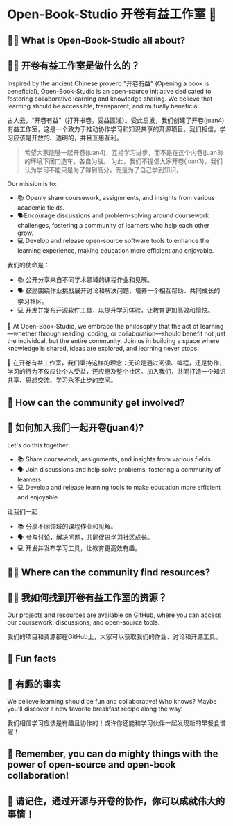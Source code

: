 
<!--

**Here are some ideas to get you started:**

🙋‍♀️ A short introduction - what is your organization all about?
🌈 Contribution guidelines - how can the community get involved?
👩‍💻 Useful resources - where can the community find your docs? Is there anything else the community should know?
🍿 Fun facts - what does your team eat for breakfast?
🧙 Remember, you can do mighty things with the power of [Markdown](https://docs.github.com/github/writing-on-github/getting-started-with-writing-and-formatting-on-github/basic-writing-and-formatting-syntax)
-->
# Open-Book-Studio 开卷有益工作室 👋

## 🙋‍♀️ What is Open-Book-Studio all about?
## 🙋‍♀️ 开卷有益工作室是做什么的？

Inspired by the ancient Chinese proverb "开卷有益" (Opening a book is beneficial), Open-Book-Studio is an open-source initiative dedicated to fostering collaborative learning and knowledge sharing. We believe that learning should be accessible, transparent, and mutually beneficial.  

古人云，“开卷有益”（打开书卷，受益匪浅）。受此启发，我们创建了开卷(juan4)有益工作室，这是一个致力于推动协作学习和知识共享的开源项目。我们相信，学习应该是开放的、透明的，并且互惠互利。

> 希望大家能够一起开卷(juan4)，互相学习进步，而不是在这个内卷(juan3)的环境下闭门造车，各自为战。
> 为此，我们不提倡大家开卷(juan3)，我们认为学习不能只是为了得到高分，而是为了自己学到知识。

Our mission is to:
- 📚 Openly share coursework, assignments, and insights from various academic fields.
- 🗣️Encourage discussions and problem-solving around coursework challenges, fostering a community of learners who help each other grow.
- 💻 Develop and release open-source software tools to enhance the learning experience, making education more efficient and enjoyable.


我们的使命是：
- 📚 公开分享来自不同学术领域的课程作业和见解。
- 🗣️ 鼓励围绕作业挑战展开讨论和解决问题，培养一个相互帮助、共同成长的学习社区。
- 💻 开发并发布开源软件工具，以提升学习体验，让教育更加高效和愉快。

🧙 At Open-Book-Studio, we embrace the philosophy that the act of learning—whether through reading, coding, or collaboration—should benefit not just the individual, but the entire community. Join us in building a space where knowledge is shared, ideas are explored, and learning never stops.  

🧙 在开卷有益工作室，我们秉持这样的理念：无论是通过阅读、编程，还是协作，学习的行为不仅应让个人受益，还应惠及整个社区。加入我们，共同打造一个知识共享、思想交流、学习永不止步的空间。

## 🌈 How can the community get involved?
## 🌈 如何加入我们一起开卷(juan4)? 
Let's do this together: 
- 📚 Share coursework, assignments, and insights from various fields.
- 🗣️ Join discussions and help solve problems, fostering a community of learners.
- 💻 Develop and release learning tools to make education more efficient and enjoyable.

让我们一起
- 📚 分享不同领域的课程作业和见解。
- 🗣️ 参与讨论，解决问题，共同促进学习社区成长。
- 💻 开发并发布学习工具，让教育更高效有趣。

## 👩‍💻 Where can the community find resources?
## 👩‍💻 我如何找到开卷有益工作室的资源？
Our projects and resources are available on GitHub, where you can access our coursework, discussions, and open-source tools.

我们的项目和资源都在GitHub上，大家可以获取我们的作业、讨论和开源工具。

## 🍿 Fun facts
## 🍿 有趣的事实
We believe learning should be fun and collaborative! Who knows? Maybe you'll discover a new favorite breakfast recipe along the way!

我们相信学习应该是有趣且协作的！或许你还能和学习伙伴一起发现新的早餐食谱呢！

## 🧙 Remember, you can do mighty things with the power of open-source and open-book collaboration!
## 🧙 请记住，通过开源与开卷的协作，你可以成就伟大的事情！
